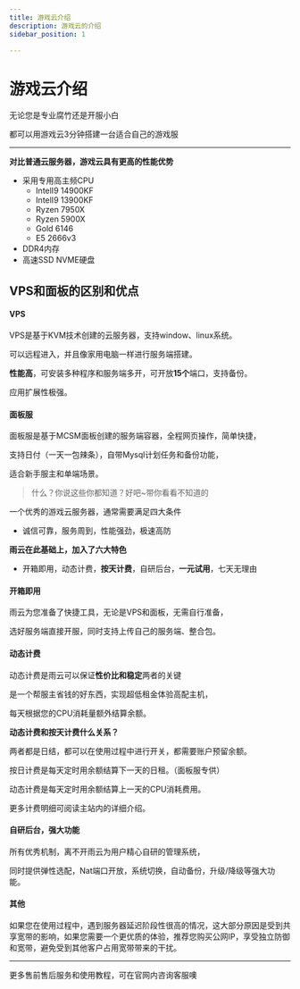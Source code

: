 ```yaml
---
title: 游戏云介绍
description: 游戏云的介绍
sidebar_position: 1

---
```



# 游戏云介绍

无论您是专业腐竹还是开服小白

都可以用游戏云3分钟搭建一台适合自己的游戏服

---

**对比普通云服务器，游戏云具有更高的性能优势**

- 采用专用高主频CPU
  - IntelI9 14900KF
  - IntelI9 13900KF
  - Ryzen 7950X
  - Ryzen 5900X
  - Gold 6146
  - E5 2666v3
- DDR4内存
- 高速SSD NVME硬盘

## VPS和面板的区别和优点

#### VPS

VPS是基于KVM技术创建的云服务器，支持window、linux系统。

可以远程进入，并且像家用电脑一样进行服务端搭建。

**性能高**，可安装多种程序和服务端多开，可开放**15个**端口，支持备份。

应用扩展性极强。

#### 面板服

面板服是基于MCSM面板创建的服务端容器，全程网页操作，简单快捷，

支持日付（一天一包辣条），自带Mysql计划任务和备份功能，

适合新手服主和单端场景。



> 什么？你说这些你都知道？好吧~带你看看不知道的

一个优秀的游戏云服务器，通常需要满足四大条件

* 诚信可靠，服务周到，性能强劲，极速高防

**雨云在此基础上，加入了六大特色**

* 开箱即用，动态计费，**按天计费**，自研后台，**一元试用**，七天无理由

#### 开箱即用

雨云为您准备了快捷工具，无论是VPS和面板，无需自行准备，

选好服务端直接开服，同时支持上传自己的服务端、整合包。

#### 动态计费

动态计费是雨云可以保证**性价比和稳定**两者的关键

是一个帮服主省钱的好东西，实现超低租金体验高配主机，

每天根据您的CPU消耗量额外结算余额。

**动态计费和按天计费什么关系？**

两者都是日结，都可以在使用过程中进行开关，都需要账户预留余额。

按日计费是每天定时用余额结算下一天的日租。（面板服专供）

动态计费是每天定时用余额结算上一天的CPU消耗费用。

更多计费明细可阅读主站内的详细介绍。

#### 自研后台，强大功能

所有优秀机制，离不开雨云为用户精心自研的管理系统，

同时提供弹性选配，Nat端口开放，系统切换，自动备份，升级/降级等强大功能。

#### 其他

如果您在使用过程中，遇到服务器延迟阶段性很高的情况，这大部分原因是受到共享宽带的影响，如果您需要一个更优质的体验，推荐您购买公网IP，享受独立防御和宽带，避免受到其他客户占用宽带带来的干扰。

---

更多售前售后服务和使用教程，可在官网内咨询客服噢